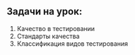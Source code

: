 ## Задачи на урок:


1. Качество в тестировании
2. Стандарты качества
3. Классификация видов тестирования
